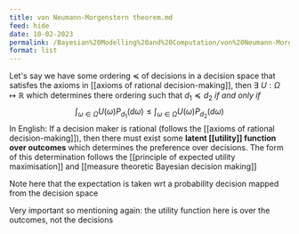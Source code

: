 ```yaml
---
title: von Neumann-Morgenstern theorem.md
feed: hide
date: 10-02-2023
permalink: /Bayesian%20Modelling%20and%20Computation/von%20Neumann-Morgenstern%20theorem.md
format: list
---
```



Let's say we have some ordering $\preceq$ of decisions in a decision space that satisfes the axioms in [[axioms of rational decision-making]], then $\exists\ U : \Omega\mapsto\mathbb R$ which determines there ordering such that $d_1\preceq d_2$ *if and only if*  $$\int_{\omega\in\Omega} U(\omega)P_{d_1}(d\omega) \leq \int_{\omega\in\Omega} U(\omega)P_{d_2}(d\omega)$$
In English:
	If a decision maker is rational (follows the [[axioms of rational decision-making]]), then there must exist some **latent [[utility]] function over outcomes** which determines the preference over decisions. The form of this determination follows the [[principle of expected utility maximisation]] and [[measure theoretic Bayesian decision making]]

Note here that the expectation is taken wrt a probability decision mapped from the decision space

Very important so mentioning again: the utility function here is over the outcomes, not the decisions